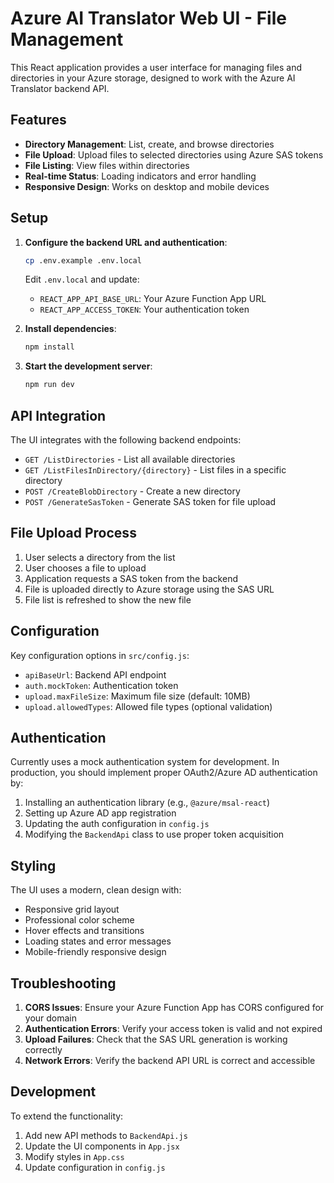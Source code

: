 # Azure AI Translator Web UI - File Management

This React application provides a user interface for managing files and directories in your Azure storage, designed to work with the Azure AI Translator backend API.

## Features

- **Directory Management**: List, create, and browse directories
- **File Upload**: Upload files to selected directories using Azure SAS tokens
- **File Listing**: View files within directories
- **Real-time Status**: Loading indicators and error handling
- **Responsive Design**: Works on desktop and mobile devices

## Setup

1. **Configure the backend URL and authentication**:
   ```bash
   cp .env.example .env.local
   ```
   
   Edit `.env.local` and update:
   - `REACT_APP_API_BASE_URL`: Your Azure Function App URL
   - `REACT_APP_ACCESS_TOKEN`: Your authentication token

2. **Install dependencies**:
   ```bash
   npm install
   ```

3. **Start the development server**:
   ```bash
   npm run dev
   ```

## API Integration

The UI integrates with the following backend endpoints:

- `GET /ListDirectories` - List all available directories
- `GET /ListFilesInDirectory/{directory}` - List files in a specific directory
- `POST /CreateBlobDirectory` - Create a new directory
- `POST /GenerateSasToken` - Generate SAS token for file upload

## File Upload Process

1. User selects a directory from the list
2. User chooses a file to upload
3. Application requests a SAS token from the backend
4. File is uploaded directly to Azure storage using the SAS URL
5. File list is refreshed to show the new file

## Configuration

Key configuration options in `src/config.js`:

- `apiBaseUrl`: Backend API endpoint
- `auth.mockToken`: Authentication token
- `upload.maxFileSize`: Maximum file size (default: 10MB)
- `upload.allowedTypes`: Allowed file types (optional validation)

## Authentication

Currently uses a mock authentication system for development. In production, you should implement proper OAuth2/Azure AD authentication by:

1. Installing an authentication library (e.g., `@azure/msal-react`)
2. Setting up Azure AD app registration
3. Updating the auth configuration in `config.js`
4. Modifying the `BackendApi` class to use proper token acquisition

## Styling

The UI uses a modern, clean design with:
- Responsive grid layout
- Professional color scheme
- Hover effects and transitions
- Loading states and error messages
- Mobile-friendly responsive design

## Troubleshooting

1. **CORS Issues**: Ensure your Azure Function App has CORS configured for your domain
2. **Authentication Errors**: Verify your access token is valid and not expired
3. **Upload Failures**: Check that the SAS URL generation is working correctly
4. **Network Errors**: Verify the backend API URL is correct and accessible

## Development

To extend the functionality:

1. Add new API methods to `BackendApi.js`
2. Update the UI components in `App.jsx`
3. Modify styles in `App.css`
4. Update configuration in `config.js`
